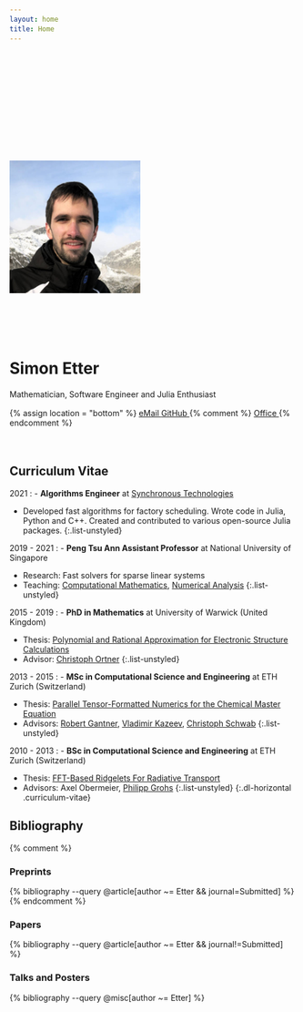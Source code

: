 ```yaml
---
layout: home
title: Home
---
```


<div style="height: 10rem" class="hidden-xs"></div>
<div style="height: 2rem" class="visible-xs-block"></div>

<div class="row" style="margin-bottom: 4rem;">
<div class="col-sm-4">
<img class="img-rounded" style="width:230px;" src="simon.jpg" alt=""/>
</div>
<div class="col-sm-8" markdown="1">

<div style="height: 5rem" class="hidden-xs"></div>
<div style="height: 2rem" class="visible-xs-block"></div>

<h1 style="margin-top: 0rem">Simon Etter</h1>

<p style="line-height: 1.5">
Mathematician, Software Engineer and Julia Enthusiast
</p>

<div class="btn-group">
  {% assign location = "bottom" %}
  <a class="btn btn-default" href="mailto:Simon Etter <{{ site.email | encode_email }}>" data-toggle="tooltip" title="{{ site.email }}" data-placement="{{ location }}">
    <i class="fa fa-envelope"></i>  eMail
  </a>
  <a class="btn btn-default" href="https://github.com/{{ site.github_username }}" data-toggle="tooltip" title="{{ site.github_username }}" data-placement="{{ location }}">
    <i class="fa fa-github-square"></i> GitHub
  </a>
  {% comment %}
  <a class="btn btn-default" href="" data-toggle="tooltip" title="{{ site.office }}" data-placement="{{ location }}">
    <i class="fa fa-users"></i> Office
  </a>
  {% endcomment %}
</div>

</div>
</div>


## Curriculum Vitae

2021
: - **Algorithms Engineer** at [Synchronous Technologies](https://www.synchronous.ai/)
  - Developed fast algorithms for factory scheduling. Wrote code in Julia, Python and C++. Created and contributed to various open-source Julia packages.
  {:.list-unstyled}

2019 - 2021
: - **Peng Tsu Ann Assistant Professor** at National University of Singapore
  - Research: Fast solvers for sparse linear systems
  - Teaching: [Computational Mathematics](https://github.com/ettersi/ComputationalMathematics), [Numerical Analysis](https://github.com/ettersi/NumericalAnalysisII)
  {:.list-unstyled}

2015 - 2019
: - **PhD in Mathematics** at University of Warwick (United Kingdom)
  - Thesis: [Polynomial and Rational Approximation for Electronic Structure Calculations](pdf/phd.pdf)
  - Advisor: [Christoph Ortner](http://homepages.warwick.ac.uk/staff/C.Ortner)
  {:.list-unstyled}

2013 - 2015
: - **MSc in Computational Science and Engineering** at ETH Zurich (Switzerland)
  - Thesis: [Parallel Tensor-Formatted Numerics for the Chemical Master Equation](pdf/msc.pdf)
  - Advisors: [Robert Gantner](https://www.linkedin.com/in/rngantner), [Vladimir Kazeev](http://web.stanford.edu/~kazeev/), [Christoph Schwab](http://www.sam.math.ethz.ch/~schwab)
  {:.list-unstyled}

2010 - 2013
: - **BSc in Computational Science and Engineering** at ETH Zurich (Switzerland)
  - Thesis: [FFT-Based Ridgelets For Radiative Transport](pdf/bsc.pdf)
  - Advisors: Axel Obermeier, [Philipp Grohs](http://mat.univie.ac.at/~grohs/)
  {:.list-unstyled}
{:.dl-horizontal .curriculum-vitae}


## Bibliography

{% comment %}
### Preprints
{% bibliography --query @article[author ~= Etter && journal=Submitted] %}
{% endcomment %}

### Papers
{% bibliography --query @article[author ~= Etter && journal!=Submitted] %}

### Talks and Posters
{% bibliography --query @misc[author ~= Etter] %}
